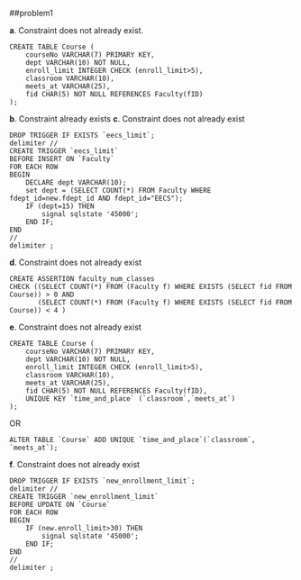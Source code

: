 ##problem1

__a__. Constraint does not already exist.  

    CREATE TABLE Course (
        courseNo VARCHAR(7) PRIMARY KEY,
        dept VARCHAR(10) NOT NULL,
        enroll_limit INTEGER CHECK (enroll_limit>5),
        classroom VARCHAR(10),
        meets_at VARCHAR(25),
        fid CHAR(5) NOT NULL REFERENCES Faculty(fID)
    );

__b__. Constraint already exists
__c__. Constraint does not already exist

    DROP TRIGGER IF EXISTS `eecs_limit`;
    delimiter //
    CREATE TRIGGER `eecs_limit`
    BEFORE INSERT ON `Faculty`
    FOR EACH ROW
    BEGIN
	    DECLARE dept VARCHAR(10);
	    set dept = (SELECT COUNT(*) FROM Faculty WHERE fdept_id=new.fdept_id AND fdept_id="EECS");
	    IF (dept=15) THEN
		    signal sqlstate '45000';
	    END IF;
    END
    //
    delimiter ;

__d__. Constraint does not already exist

    CREATE ASSERTION faculty_num_classes
    CHECK ((SELECT COUNT(*) FROM (Faculty f) WHERE EXISTS (SELECT fid FROM Course)) > 0 AND 
           (SELECT COUNT(*) FROM (Faculty f) WHERE EXISTS (SELECT fid FROM Course)) < 4 )

__e__. Constraint does not already exist

    CREATE TABLE Course (
	    courseNo VARCHAR(7) PRIMARY KEY,
	    dept VARCHAR(10) NOT NULL,
	    enroll_limit INTEGER CHECK (enroll_limit>5),
	    classroom VARCHAR(10),
	    meets_at VARCHAR(25),
	    fid CHAR(5) NOT NULL REFERENCES Faculty(fID),
	    UNIQUE KEY `time_and_place` (`classroom`,`meets_at`)
    );

OR

    ALTER TABLE `Course` ADD UNIQUE `time_and_place`(`classroom`, `meets_at`);

__f__. Constraint does not already exist

    DROP TRIGGER IF EXISTS `new_enrollment_limit`;
    delimiter //
    CREATE TRIGGER `new_enrollment_limit`
    BEFORE UPDATE ON `Course`
    FOR EACH ROW
    BEGIN
	    IF (new.enroll_limit>30) THEN
		    signal sqlstate '45000';
	    END IF;
    END
    //
    delimiter ;
